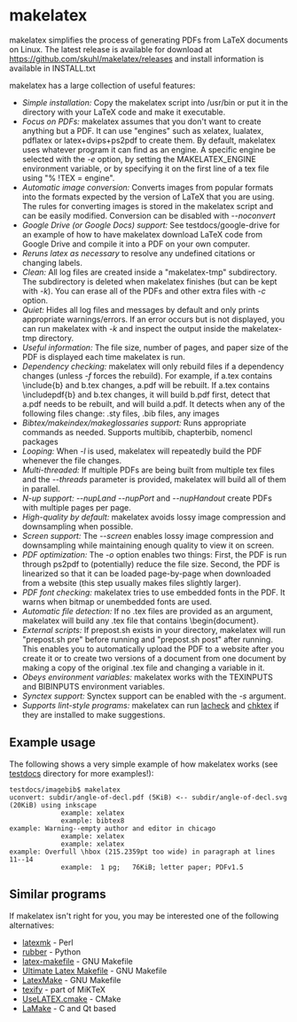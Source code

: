 makelatex
=========

makelatex simplifies the process of generating PDFs from LaTeX documents on Linux. The latest release is available for download at  https://github.com/skuhl/makelatex/releases and install information is available in INSTALL.txt

makelatex has a large collection of useful features:

* *Simple installation:* Copy the makelatex script into /usr/bin or put it in the directory with your LaTeX code and make it executable.
* *Focus on PDFs:* makelatex assumes that you don't want to create anything but a PDF. It can use "engines" such as xelatex, lualatex, pdflatex or latex+dvips+ps2pdf to create them. By default, makelatex uses whatever program it can find as an engine. A specific engine be selected with the <i>-e</i> option, by setting the MAKELATEX_ENGINE environment variable, or by specifying it on the first line of a tex file using "% !TEX = engine".
* *Automatic image conversion:* Converts images from popular formats into the formats expected by the version of LaTeX that you are using. The rules for converting images is stored in the makelatex script and can be easily modified. Conversion can be disabled with <i>--noconvert</i>
* *Google Drive (or Google Docs) support:* See testdocs/google-drive for an example of how to have makelatex download LaTeX code from Google Drive and compile it into a PDF on your own computer.
* *Reruns latex as necessary* to resolve any undefined citations or changing labels.
* *Clean:* All log files are created inside a "makelatex-tmp" subdirectory. The subdirectory is deleted when makelatex finishes (but can be kept with <i>-k</i>). You can erase all of the PDFs and other extra files with <i>-c</i> option.
* *Quiet:* Hides all log files and messages by default and only prints appropriate warnings/errors. If an error occurs but is not displayed, you can run makelatex with <i>-k</i> and inspect the output inside the makelatex-tmp directory.
* *Useful information:* The file size, number of pages, and paper size of the PDF is displayed each time makelatex is run.
* *Dependency checking:* makelatex will only rebuild files if a dependency changes (unless <i>-f</i> forces the rebuild). For example, if a.tex contains \include{b} and b.tex changes, a.pdf will be rebuilt. If a.tex contains \includepdf{b} and b.tex changes, it will build b.pdf first, detect that a.pdf needs to be rebuilt, and will build a.pdf. It detects when any of the following files change: .sty files, .bib files, any images
* *Bibtex/makeindex/makeglossaries support:* Runs appropriate commands as needed. Supports multibib, chapterbib, nomencl packages
* *Looping:* When <i>-l</i> is used, makelatex will repeatedly build the PDF whenever the file changes.
* *Multi-threaded:* If multiple PDFs are being built from multiple tex files and the <i>--threads</i> parameter is provided, makelatex will build all of them in parallel.
* *N-up support:* <i>--nupLand</i> <i>--nupPort</i> and <i>--nupHandout</i> create PDFs with multiple pages per page.
* *High-quality by default:* makelatex avoids lossy image compression and downsampling when possible.
* *Screen support:* The <i>--screen</i> enables lossy image compression and downsampling while maintaining enough quality to view it on screen.
* *PDF optimization:* The <i>-o</i> option enables two things: First, the PDF is run through ps2pdf to (potentially) reduce the file size. Second, the PDF is linearized so that it can be loaded page-by-page when downloaded from a website (this step usually makes files slightly larger).
* *PDF font checking:* makelatex tries to use embedded fonts in the PDF. It warns when bitmap or unembedded fonts are used.
* *Automatic file detection:* If no .tex files are provided as an argument, makelatex will build any .tex file that contains \begin{document}.
* *External scripts:* If prepost.sh exists in your directory, makelatex will run "prepost.sh pre" before running and "prepost.sh post" after running. This enables you to automatically upload the PDF to a website after you create it or to create two versions of a document from one document by making a copy of the original .tex file and changing a variable in it.
* *Obeys environment variables:* makelatex works with the TEXINPUTS and BIBINPUTS environment variables.
* *Synctex support:* Synctex support can be enabled with the <i>-s</i> argument.
* *Supports lint-style programs:* makelatex can run <a href="http://www.ctan.org/tex-archive/support/lacheck">lacheck</a> and <a href="http://baruch.ev-en.org/proj/chktex/">chktex</a> if they are installed to make suggestions.

Example usage
-------------


The following shows a very simple example of how makelatex works (see <a href="https://github.com/skuhl/makelatex/tree/master/testdocs">testdocs</a> directory for more examples!):

	testdocs/imagebib$ makelatex 
	uconvert: subdir/angle-of-decl.pdf (5KiB) <-- subdir/angle-of-decl.svg (20KiB) using inkscape
				 example: xelatex
				 example: bibtex8
	example: Warning--empty author and editor in chicago
				 example: xelatex
				 example: xelatex
	example: Overfull \hbox (215.2359pt too wide) in paragraph at lines 11--14
				 example:  1 pg;   76KiB; letter paper; PDFv1.5


Similar programs
---------------------

If makelatex isn't right for you, you may be interested one of the following alternatives:

 * <a href="http://www.phys.psu.edu/~collins/software/latexmk-jcc/">latexmk</a> - Perl
 * <a href="https://launchpad.net/rubber">rubber</a> - Python
 * <a href="http://code.google.com/p/latex-makefile/">latex-makefile</a> - GNU Makefile
 * <a href="http://www.acoustics.hut.fi/u/mairas/UltimateLatexMakefile/">Ultimate Latex Makefile</a> - GNU Makefile
 * <a href="http://xpt.sourceforge.net/tools/latexmake/">LatexMake</a> - GNU Makefile
 * <a href="http://docs.miktex.org/manual/texifying.html">texify</a> - part of MiKTeX
 * <a href="http://www.cmake.org/Wiki/CMakeUserUseLATEX">UseLATEX.cmake</a> - CMake
 * <a href="http://majewsky.wordpress.com/category/geek-stuff/programming/lamake/">LaMake</a> - C and Qt based
